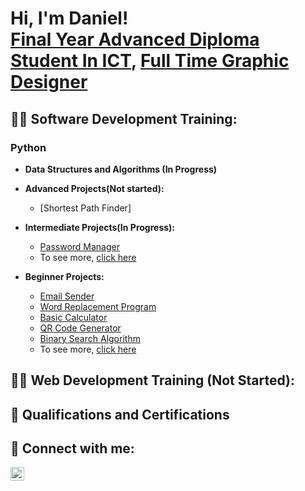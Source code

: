 <h1>Hi, I'm Daniel! <br/><a href="https://www.linkedin.com/in/daniel-marais-565494208">Final Year Advanced Diploma Student In ICT</a>, <a href="https://www.linkedin.com/in/daniel-marais-565494208">Full Time Graphic Designer</a></h1>

<h2>👨‍💻 Software Development Training:</h2>

<h3>Python</h3>

- <b>Data Structures and Algorithms (In Progress)</b>

- <b>Advanced Projects(Not started):</b>
  - [Shortest Path Finder]

- <b>Intermediate Projects(In Progress):</b>
  - [Password Manager](https://github.com/ItchiSushi/IntermediateProjects/tree/main/Password%20Manager)
  - To see more, [click here](https://github.com/ItchiSushi/IntermediateProjects)
- <b>Beginner Projects:</b>
  - [Email Sender](https://github.com/ItchiSushi/BeginnerProjects/tree/main/Email%20Sender)
  - [Word Replacement Program](https://github.com/ItchiSushi/BeginnerProjects/tree/main/Word%20Replacement%20Program)
  - [Basic Calculator](https://github.com/ItchiSushi/BeginnerProjects/tree/main/Basic%20Calculator)
  - [QR Code Generator](https://github.com/ItchiSushi/BeginnerProjects/tree/main/QR%20Code%20Generator)
  - [Binary Search Algorithm](https://github.com/ItchiSushi/BeginnerProjects/tree/main/Binary%20Search%20Algorithm)
  - To see more, [click here](https://github.com/ItchiSushi/BeginnerProjects)

<h2>👨‍💻 Web Development Training (Not Started):</h2> 

<h2>📜 Qualifications and Certifications</h2>

<h2> 🤳 Connect with me:</h2>

[<img align="left" alt="JoshMadakor | LinkedIn" width="22px" src="https://cdn.jsdelivr.net/npm/simple-icons@v3/icons/linkedin.svg" />][linkedin]


[linkedin]: https://www.linkedin.com/in/daniel-marais-oct/
